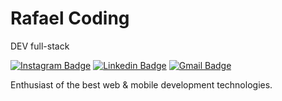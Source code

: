 # Rafael Coding

DEV full-stack

[![Instagram Badge](https://img.shields.io/badge/-rafaelrdscoding-00875f?style=flat-square&labelColor=00875f&logo=instagram&logoColor=white&link=https://www.instagram.com/rafaelrdscoding/)](https://www.instagram.com/rafaelrdscoding/) 
[![Linkedin Badge](https://img.shields.io/badge/-rafael-santdev?style=flat-square&logo=Linkedin&logoColor=white&link=https://www.linkedin.com/in/rafael-santdev/)](https://www.linkedin.com/in/rafael-santdev/) 
[![Gmail Badge](https://img.shields.io/badge/-rafaelscoding.contato@gmail.com-00875f?style=flat-square&logo=Gmail&logoColor=white&link=mailto:rafaelscoding.contato@gmail.com)](mailto:rafaelscoding.contato@gmail.com)

Enthusiast of the best web & mobile development technologies.

